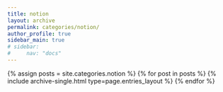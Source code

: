 ```yaml
---
title: notion
layout: archive
permalink: categories/notion/
author_profile: true
sidebar_main: true
# sidebar:
#     nav: "docs"
---
```


{% assign posts = site.categories.notion %}
{% for post in posts %} {% include archive-single.html type=page.entries_layout %} {% endfor %}
